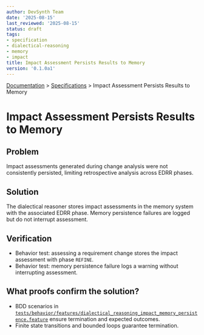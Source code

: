 ```yaml
---
author: DevSynth Team
date: '2025-08-15'
last_reviewed: '2025-08-15'
status: draft
tags:
- specification
- dialectical-reasoning
- memory
- impact
title: Impact Assessment Persists Results to Memory
version: '0.1.0a1'
---
```

<div class="breadcrumbs">
<a href="../index.md">Documentation</a> &gt; <a href="index.md">Specifications</a> &gt; Impact Assessment Persists Results to Memory
</div>

# Impact Assessment Persists Results to Memory

## Problem

Impact assessments generated during change analysis were not consistently persisted, limiting retrospective analysis across EDRR phases.

## Solution

The dialectical reasoner stores impact assessments in the memory system with the associated EDRR phase. Memory persistence failures are logged but do not interrupt assessment.

## Verification

- Behavior test: assessing a requirement change stores the impact assessment with phase `REFINE`.
- Behavior test: memory persistence failure logs a warning without interrupting assessment.

## What proofs confirm the solution?
- BDD scenarios in [`tests/behavior/features/dialectical_reasoning_impact_memory_persistence.feature`](../../tests/behavior/features/dialectical_reasoning_impact_memory_persistence.feature) ensure termination and expected outcomes.
- Finite state transitions and bounded loops guarantee termination.
